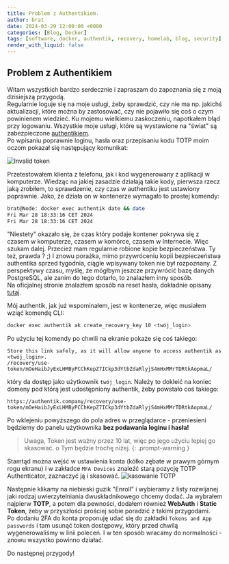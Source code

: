 ```yaml
---
title: Problem z Authentikiem.
author: brat
date: 2024-03-29 12:00:00 +0000
categories: [Blog, Docker]
tags: [software, docker, authentik, recovery, homelab, blog, security]
render_with_liquid: false
---
```



## Problem z Authentikiem

Witam wszystkich bardzo serdecznie i zapraszam do zapoznania się z moją dzisiejszą przygodą.  
Regularnie loguje się na moje usługi, żeby sprawdzić, czy nie ma np. jakichś aktualizacji, które można by zastosować, czy nie pojawiło się coś o czym powinienem wiedzieć. Ku mojemu wielkiemu zaskoczeniu, napotkałem błąd przy logowaniu. Wszystkie moje usługi, które są wystawione na "świat" są zabezpieczone [authentikiem](https://goauthentik.io/).  
Po wpisaniu poprawnie loginu, hasła oraz przepisaniu kodu TOTP moim oczom pokazał się następujący komunikat:

![Invalid token](/brathaneq.github.io/assets/img/2024-03-29/auth1.jpg) 

Przetestowałem klienta z telefonu, jak i kod wygenerowany z aplikacji w komputerze. 
Wiedząc na jakiej zasadzie działają takie kody, pierwsza rzecz jaką zrobiłem, to sprawdzenie, czy czas w authentiku jest ustawiony poprawnie. Jako, że działa on w kontenerze wymagało to prostej komendy:

```bash
brat@Node: docker exec authentik date && date  
Fri Mar 28 18:33:16 CET 2024
Fri Mar 28 18:33:16 CET 2024
```

"Niestety" okazało się, że czas który podaje kontener pokrywa się z czasem w komputerze, czasem w komórce, czasem w Internecie. Więc szukam dalej. Przecież mam regularnie robione kopie bezpieczeństwa. Ty też, prawda ? ;) I znowu porażka, mimo przywróceniu kopii bezpieczeństwa authentika sprzed tygodnia, ciągle wpisywany token nie był rozpoznany. Z perspektywy czasu, myślę, że mógłbym jeszcze przywrócić bazę danych PostgreSQL, ale zanim do tego dotarło, to znalazłem inny sposób.  
Na oficjalnej stronie znalazłem sposób na reset hasła, dokładnie opisany [tutaj](https://docs.goauthentik.io/docs/troubleshooting/login).

Mój authentik, jak już wspominałem, jest w kontenerze, więc musiałem wziąć komendę CLI:
```bash
docker exec authentik ak create_recovery_key 10 <twój_login>
```
Po użyciu tej komendy po chwili na ekranie pokaże się coś takiego:
```
Store this link safely, as it will allow anyone to access authentik as <twój_login>.
/recovery/use-token/mOeHaibJyExLHMByPCChKepZ7ICkp3dYtbZdaRlyjS4mHxMMrTDRtkAopmaL/
```
który da dostęp jako użytkownik `twój_login`. Należy to dokleić na koniec domeny pod którą jest udostępniony authentik, żeby powstało coś takiego:
```
https://authentik.company/recovery/use-token/mOeHaibJyExLHMByPCChKepZ7ICkp3dYtbZdaRlyjS4mHxMMrTDRtkAopmaL/
```

Po wklejeniu powyższego do pola adres w przeglądarce - przeniesieni będziemy do panelu użytkownika **bez podawania loginu i hasła!**  
>Uwaga, Token jest ważny przez 10 lat, więc po jego użyciu lepiej go skasować. o Tym będzie trochę niżej.
{: .prompt-warning }

Stamtąd można wejść w ustawienia konta (kółko zębate w prawym górnym rogu ekranu) i w zakładce `MFA Devices` znaleźć starą pozycję TOTP Authenticator, zaznaczyć ją i skasować.
![kasowanie TOTP](/brathaneq.github.io/assets/img/2024-03-29/auth2.jpg)

Następnie klikamy na niebieski guzik "Enroll" i wybieramy z listy rozwijanej jaki rodzaj uwierzytelniania dwuskładnikowego chcemy dodać. Ja wybrałem najpierw **TOTP**, a potem dla pewności, dodałem również **WebAuth** i **Static Token**, żeby w przyszłości prościej sobie poradzić z takimi przygodami.  
Po dodaniu 2FA do konta proponuję udać się do zakładki `Tokens and App passwords` i tam usunąć token dostępowy, który przed chwilą wygenerowaliśmy w linii poleceń.
I w ten sposób wracamy do normalności - znowu wszystko powinno działać.  

Do następnej przygody!
